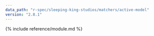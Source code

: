 ```yaml
---
data_path: "r-spec/sleeping-king-studios/matchers/active-model"
version: "2.8.1"
---
```


{% include reference/module.md %}
